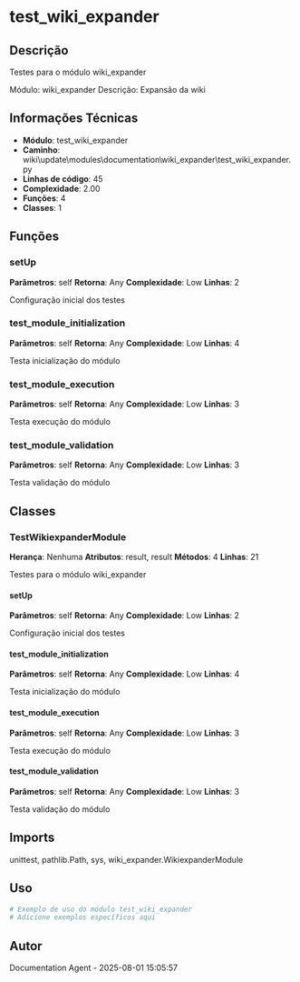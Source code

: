 # test_wiki_expander

## Descrição

Testes para o módulo wiki_expander

Módulo: wiki_expander
Descrição: Expansão da wiki

## Informações Técnicas

- **Módulo**: test_wiki_expander
- **Caminho**: wiki\update\modules\documentation\wiki_expander\test_wiki_expander.py
- **Linhas de código**: 45
- **Complexidade**: 2.00
- **Funções**: 4
- **Classes**: 1

## Funções

### setUp

**Parâmetros**: self
**Retorna**: Any
**Complexidade**: Low
**Linhas**: 2

Configuração inicial dos testes

### test_module_initialization

**Parâmetros**: self
**Retorna**: Any
**Complexidade**: Low
**Linhas**: 4

Testa inicialização do módulo

### test_module_execution

**Parâmetros**: self
**Retorna**: Any
**Complexidade**: Low
**Linhas**: 3

Testa execução do módulo

### test_module_validation

**Parâmetros**: self
**Retorna**: Any
**Complexidade**: Low
**Linhas**: 3

Testa validação do módulo

## Classes

### TestWikiexpanderModule

**Herança**: Nenhuma
**Atributos**: result, result
**Métodos**: 4
**Linhas**: 21

Testes para o módulo wiki_expander

#### setUp

**Parâmetros**: self
**Retorna**: Any
**Complexidade**: Low
**Linhas**: 2

Configuração inicial dos testes

#### test_module_initialization

**Parâmetros**: self
**Retorna**: Any
**Complexidade**: Low
**Linhas**: 4

Testa inicialização do módulo

#### test_module_execution

**Parâmetros**: self
**Retorna**: Any
**Complexidade**: Low
**Linhas**: 3

Testa execução do módulo

#### test_module_validation

**Parâmetros**: self
**Retorna**: Any
**Complexidade**: Low
**Linhas**: 3

Testa validação do módulo

## Imports

unittest, pathlib.Path, sys, wiki_expander.WikiexpanderModule

## Uso

```python
# Exemplo de uso do módulo test_wiki_expander
# Adicione exemplos específicos aqui
```

## Autor

Documentation Agent - 2025-08-01 15:05:57
